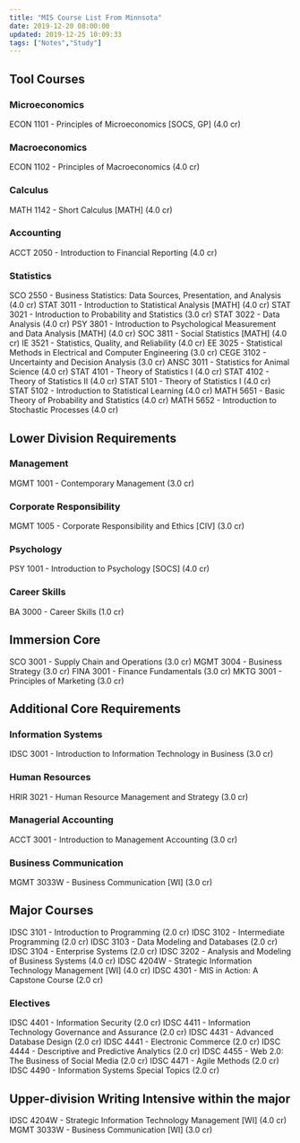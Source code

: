 ```yaml
---
title: "MIS Course List From Minnsota"
date: 2019-12-20 08:00:00
updated: 2019-12-25 10:09:33
tags: ["Notes","Study"]
---
```


## Tool Courses

### Microeconomics

ECON 1101 - Principles of Microeconomics [SOCS, GP] (4.0 cr)

### Macroeconomics

ECON 1102 - Principles of Macroeconomics (4.0 cr)

### Calculus

MATH 1142 - Short Calculus [MATH] (4.0 cr)

### Accounting

ACCT 2050 - Introduction to Financial Reporting (4.0 cr)

### Statistics

SCO 2550 - Business Statistics: Data Sources, Presentation, and Analysis (4.0 cr)
STAT 3011 - Introduction to Statistical Analysis [MATH] (4.0 cr)
STAT 3021 - Introduction to Probability and Statistics (3.0 cr)
STAT 3022 - Data Analysis (4.0 cr)
PSY 3801 - Introduction to Psychological Measurement and Data Analysis [MATH] (4.0 cr)
SOC 3811 - Social Statistics [MATH] (4.0 cr)
IE 3521 - Statistics, Quality, and Reliability (4.0 cr)
EE 3025 - Statistical Methods in Electrical and Computer Engineering (3.0 cr)
CEGE 3102 - Uncertainty and Decision Analysis (3.0 cr)
ANSC 3011 - Statistics for Animal Science (4.0 cr)
STAT 4101 - Theory of Statistics I (4.0 cr)
STAT 4102 - Theory of Statistics II (4.0 cr)
STAT 5101 - Theory of Statistics I (4.0 cr)
STAT 5102 - Introduction to Statistical Learning (4.0 cr)
MATH 5651 - Basic Theory of Probability and Statistics (4.0 cr)
MATH 5652 - Introduction to Stochastic Processes (4.0 cr)

## Lower Division Requirements

### Management

MGMT 1001 - Contemporary Management (3.0 cr)

### Corporate Responsibility

MGMT 1005 - Corporate Responsibility and Ethics [CIV] (3.0 cr)

### Psychology

PSY 1001 - Introduction to Psychology [SOCS] (4.0 cr)

### Career Skills

BA 3000 - Career Skills (1.0 cr)

## Immersion Core

SCO 3001 - Supply Chain and Operations (3.0 cr)
MGMT 3004 - Business Strategy (3.0 cr)
FINA 3001 - Finance Fundamentals (3.0 cr)
MKTG 3001 - Principles of Marketing (3.0 cr)

## Additional Core Requirements

### Information Systems

IDSC 3001 - Introduction to Information Technology in Business (3.0 cr)

### Human Resources

HRIR 3021 - Human Resource Management and Strategy (3.0 cr)

### Managerial Accounting

ACCT 3001 - Introduction to Management Accounting (3.0 cr)

### Business Communication

MGMT 3033W - Business Communication [WI] (3.0 cr)

## Major Courses

IDSC 3101 - Introduction to Programming (2.0 cr)
IDSC 3102 - Intermediate Programming (2.0 cr)
IDSC 3103 - Data Modeling and Databases (2.0 cr)
IDSC 3104 - Enterprise Systems (2.0 cr)
IDSC 3202 - Analysis and Modeling of Business Systems (4.0 cr)
IDSC 4204W - Strategic Information Technology Management [WI] (4.0 cr)
IDSC 4301 - MIS in Action: A Capstone Course (2.0 cr)

### Electives

IDSC 4401 - Information Security (2.0 cr)
IDSC 4411 - Information Technology Governance and Assurance (2.0 cr)
IDSC 4431 - Advanced Database Design (2.0 cr)
IDSC 4441 - Electronic Commerce (2.0 cr)
IDSC 4444 - Descriptive and Predictive Analytics (2.0 cr)
IDSC 4455 - Web 2.0: The Business of Social Media (2.0 cr)
IDSC 4471 - Agile Methods (2.0 cr)
IDSC 4490 - Information Systems Special Topics (2.0 cr)

## Upper-division Writing Intensive within the major

IDSC 4204W - Strategic Information Technology Management [WI] (4.0 cr)
MGMT 3033W - Business Communication [WI] (3.0 cr)
